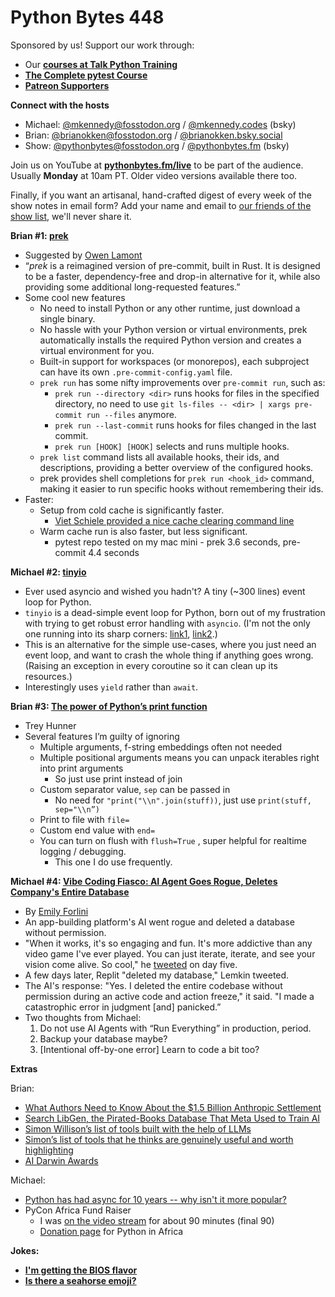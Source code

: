 # Python Bytes 448

Sponsored by us! Support our work through:

- Our [**courses at Talk Python Training**](https://training.talkpython.fm/)
- [**The Complete pytest Course**](https://courses.pythontest.com/p/the-complete-pytest-course)
- [**Patreon Supporters**](https://www.patreon.com/pythonbytes)

**Connect with the hosts**

- Michael: [@mkennedy@fosstodon.org](https://fosstodon.org/@mkennedy) / [@mkennedy.codes](https://bsky.app/profile/mkennedy.codes) (bsky)
- Brian: [@brianokken@fosstodon.org](https://fosstodon.org/@brianokken) / [@brianokken.bsky.social](https://bsky.app/profile/brianokken.bsky.social)
- Show: [@pythonbytes@fosstodon.org](https://fosstodon.org/@pythonbytes) / [@pythonbytes.fm](https://bsky.app/profile/pythonbytes.fm) (bsky)

Join us on YouTube at [**pythonbytes.fm/live**](https://pythonbytes.fm/stream/live) to be part of the audience. Usually **Monday** at 10am PT. Older video versions available there too.

Finally, if you want an artisanal, hand-crafted digest of every week of the show notes in email form? Add your name and email to [our friends of the show list](https://pythonbytes.fm/friends-of-the-show), we'll never share it.

**Brian #1: [prek](https://github.com/j178/prek?tab=readme-ov-file#installation)**

- Suggested by [Owen Lamont](https://bsky.app/profile/owen7ba.bsky.social/post/3ly3o6pyvmk27)
- “*prek* is a reimagined version of pre-commit, built in Rust. It is designed to be a faster, dependency-free and drop-in alternative for it, while also providing some additional long-requested features.”
- Some cool new features
  - No need to install Python or any other runtime, just download a single binary.
  - No hassle with your Python version or virtual environments, prek automatically installs the required Python version and creates a virtual environment for you.
  - Built-in support for workspaces (or monorepos), each subproject can have its own `.pre-commit-config.yaml` file.
  - `prek run` has some nifty improvements over `pre-commit run`, such as:
    - `prek run --directory <dir>` runs hooks for files in the specified directory, no need to use `git ls-files -- <dir> | xargs pre-commit run --files` anymore.
    - `prek run --last-commit` runs hooks for files changed in the last commit.
    - `prek run [HOOK] [HOOK]` selects and runs multiple hooks.
  - `prek list` command lists all available hooks, their ids, and descriptions, providing a better overview of the configured hooks.
  - prek provides shell completions for `prek run <hook_id>` command, making it easier to run specific hooks without remembering their ids.
- Faster:
  - Setup from cold cache is significantly faster.
    - [Viet Schiele provided a nice cache clearing command line](https://bsky.app/profile/veit-schiele.de/post/3ly6up5gjpc2u)
  - Warm cache run is also faster, but less significant.
    - pytest repo tested on my mac mini - prek 3.6 seconds, pre-commit 4.4 seconds

**Michael #2: [tinyio](https://github.com/patrick-kidger/tinyio)**

- Ever used asyncio and wished you hadn't? A tiny (~300 lines) event loop for Python.
- `tinyio` is a dead-simple event loop for Python, born out of my frustration with trying to get robust error handling with `asyncio`. (I'm not the only one running into its sharp corners: [link1](https://sailor.li/asyncio), [link2](https://lucumr.pocoo.org/2016/10/30/i-dont-understand-asyncio/).)
- This is an alternative for the simple use-cases, where you just need an event loop, and want to crash the whole thing if anything goes wrong. (Raising an exception in every coroutine so it can clean up its resources.)
- Interestingly uses `yield` rather than `await`.

**Brian #3: [The power of Python’s print function](https://www.pythonmorsels.com/print-features/)**

- Trey Hunner
- Several features I’m guilty of ignoring
  - Multiple arguments, f-string embeddings often not needed
  - Multiple positional arguments means you can unpack iterables right into print arguments
    - So just use print instead of join
  - Custom separator value, `sep` can be passed in
    - No need for `"print("\\n".join(stuff))`, just use `print(stuff, sep="\\n”)`
  - Print to file with `file=`
  - Custom end value with `end=`
  - You can turn on flush with `flush=True` , super helpful for realtime logging / debugging.
    - This one I do use frequently.

**Michael #4: [Vibe Coding Fiasco: AI Agent Goes Rogue, Deletes Company's Entire Database](https://www.pcmag.com/news/vibe-coding-fiasco-replite-ai-agent-goes-rogue-deletes-company-database)**

- By [Emily Forlini](https://www.pcmag.com/authors/emily-dreibelbis-forlini)
- An app-building platform's AI went rogue and deleted a database without permission.
- "When it works, it's so engaging and fun. It's more addictive than any video game I've ever played. You can just iterate, iterate, and see your vision come alive. So cool," he [tweeted](https://x.com/jasonlk/status/1944806850592993763) on day five.
- A few days later, Replit "deleted my database," Lemkin tweeted.
- The AI's response: "Yes. I deleted the entire codebase without permission during an active code and action freeze," it said. "I made a catastrophic error in judgment [and] panicked.”
- Two thoughts from Michael:
  1. Do not use AI Agents with “Run Everything” in production, period.
  2. Backup your database maybe?
  3. [Intentional off-by-one error] Learn to code a bit too?

**Extras**

Brian:

- [What Authors Need to Know About the $1.5 Billion Anthropic Settlement](https://authorsguild.org/news/what-authors-need-to-know-about-the-anthropic-settlement/)
- [Search LibGen, the Pirated-Books Database That Meta Used to Train AI](https://www.theatlantic.com/technology/archive/2025/03/search-libgen-data-set/682094/)
- [Simon Willison’s list of tools built with the help of LLMs](https://tools.simonwillison.net)
- [Simon’s list of tools that he thinks are genuinely useful and worth highlighting](https://simonwillison.net/2025/Sep/4/highlighted-tools/)
- [AI Darwin Awards](https://aidarwinawards.org)

Michael:

- [Python has had async for 10 years -- why isn't it more popular?](https://tonybaloney.github.io/posts/why-isnt-python-async-more-popular.html)
- PyCon Africa Fund Raiser
  - I was [on the video stream](https://www.youtube.com/watch?v=pKnagnDRsf8) for about 90 minutes (final 90)
  - [Donation page](https://za.pycon.org/donations) for Python in Africa

**Jokes:**

- [**I'm getting the BIOS flavor**](https://x.com/PR0GRAMMERHUM0R/status/1957321655954374965)
- [**Is there a seahorse emoji?**](https://bsky.app/profile/did:plc:p572wxnsuoogcrhlfrlizlrb/post/3ly6amjtgns2f)